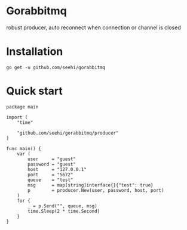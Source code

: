 # Gorabbitmq
robust producer, auto reconnect when connection or channel is closed
# Installation
```
go get -u github.com/seehi/gorabbitmq
```
# Quick start
```
package main

import (
	"time"

	"github.com/seehi/gorabbitmq/producer"
)

func main() {
	var (
		user     = "guest"
		password = "guest"
		host     = "127.0.0.1"
		port     = "5672"
		queue    = "test"
		msg      = map[string]interface{}{"test": true}
		p        = producer.New(user, password, host, port)
	)
	for {
		_ = p.Send("", queue, msg)
		time.Sleep(2 * time.Second)
	}
}
```

